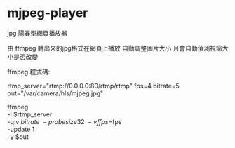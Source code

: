 # mjpeg-player

jpg 陽春型網頁播放器

由 ffmpeg 轉出來的jpg格式在網頁上播放
自動調整圖片大小
且會自動偵測視窗大小是否改變

ffmpeg 程式碼:

rtmp_server="rtmp://0.0.0.0:80/rtmp/rtmp"
fps=4
bitrate=5
out="/var/camera/hls/mjpeg.jpg"

ffmpeg \
    -i $rtmp_server \
    -q:v $bitrate \
    -probesize 32 \
    -vf fps=$fps \
    -update 1 \
    -y $out
